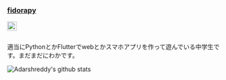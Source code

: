 ### [fidorapy](https://fidorapy.github.io) 


<a href="https://twitter.com/fidora_py">
  <img align="left" alt="fidora_py | Twitter" width="22px" src="https://cdn.jsdelivr.net/npm/simple-icons@v3/icons/twitter.svg" />
</a>
<br />
<br />

適当にPythonとかFlutterでwebとかスマホアプリを作って遊んでいる中学生です。まだまだにわかです。
  
![Adarshreddy's github stats](https://github-readme-stats.vercel.app/api?username=fidorapy&show_icons=true&hide_border=true)
